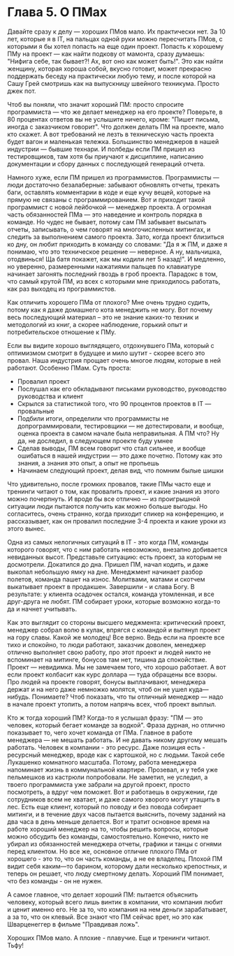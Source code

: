 # Глава 5. О ПМах

Давайте сразу к делу — хороших ПМов мало. Их практически нет. За 10 лет, которые я в IT, на пальцах одной руки можно пересчитать ПМов, с которыми я бы хотел попасть на еще один проект. Попасть к хорошему ПМу на проект — как найти подкову от мамонта, сразу думаешь: "Нифига себе, так бывает?! Ах, вот оно как может быть!". Это как найти женщину, которая хороша собой, вкусно готовит, может прекрасно поддержать беседу на практически любую тему, и после которой на Сашу Грей смотришь как на выпускницу швейного техникума. Просто джек пот.

Чтоб вы поняли, что значит хороший ПМ: просто спросите программиста — что же делает менеджер на его проекте? Поверьте, в 80 процентах ответов вы не услышите ничего, кроме: "Пишет письма, иногда с заказчиком говорит". Что должен делать ПМ на проекте, мало кто скажет. А вот требований не лезть в техническую часть проекта будет вагон и маленькая тележка. Большинство менеджеров в нашей индустрии — бывшие технари. И полбеды если ПМ пришел из тестировщиков, там хотя бы приучают к дисциплине, написанию документации и сбору данных с последующей генераций отчета.

Намного хуже, если ПМ пришел из программистов. Программисты — люди достаточно безалаберные: забывают обновлять отчеты, трекать баги, оставлять комментарии в коде и еще кучу вещей, которые на прямую не связаны с программированием. Вот и приходит такой программист с новой лейбочкой — менеджер проекта. А огромная часть обязанностей ПМа — это наведение и контроль порядка в команде. Но чудес не бывает, потому сам ПМ забывает высылать отчеты, записывать, о чем говорят на многочисленных митингах, и следить за выполнением самого проекта. Зато, когда проект близиться ко дну, он любит приходить в команду со словами: "Да я ж ПМ, и даже я понимаю, что это техническое решение — неверное. А ну, мальчишка, отодвинься! Ща батя покажет, как мы кодили лет 5 назад!". И медленно, но уверенно, размеренными нажатиями пальцев по клавиатуре начинает загонять последний гвоздь в гроб проекта. Парадокс в том, что самый крутой ПМ, из всех с которыми мне приходилось работать, как раз выходец из программистов.

Как отличить хорошего ПМа от плохого? Мне очень трудно судить, потому как я даже домашнего кота менеджить не могу. Вот почему весь последующий материал – это не знание каких-то техник и методологий из книг, а скорее наблюдение, горький опыт и потребительское отношение к ПМу. 

Если вы видите хорошо выглядящего, отдохнувшего ПМа, который с оптимизмом смотрит в будущее и мило шутит - скорее всего это провал. Наша индустрия прощает очень многое людям, которые в ней работают. Особенно ПМам. Суть проста:

- Провалил проект
- Послушал как его обкладывают письками руководство, руководство руководства и клиент
- Скрылся за статистикой того, что 90 процентов проектов в IT — провальные
- Подбили итоги, определили что программисты не допрограммировали, тестировщики — не дотестировали, и вообще, оценка проекта в самом начале была неправильная. А ПМ что? Ну да, не доследил, в следующем проекте буду умнее
- Сделав выводы, ПМ всем говорит что стал сильнее, и вообще ошибаться в нашей индустрии — это даже почетно. Потому как это знания, а знания это опыт, а опыт не пропьешь
- Начинаем следующий проект, делая вид, что помним былые шишки

Что удивительно, после громких провалов, такие ПМы часто еще и тренинги читают о том, как провалить проект, и какие знания из этого можно почерпнуть. И вроде бы все отлично — из проигрышной ситуации люди пытаются получить как можно больше выгоды. Но согласитесь, очень странно, когда приходит спикер на конференцию, и рассказывает, как он провалил последние 3-4 проекта и какие уроки из этого вынес.

Одна из самых нелогичных ситуаций в IT - это когда ПМ, команды которого говорят, что с ним работать невозможно, внезапно добивается невиданных высот. Представьте ситуацию: есть проект, за которым не досмотрели. Докатился до дна. Пришел ПМ, начал кодить, и даже выкопал небольшую ямку на дне. Менеджмент начинает разбор полетов, команда пашет на износ. Молитвами, матами и скотчем выкатывает проект в продакшен. Завершили - и слава Богу. В результате: у клиента осадочек остался, команда утомленная, и все друг-друга не любят. ПМ собирает уроки, которые возможно когда-то да и начнет учитывать.

Как это выглядит со стороны высшего меджмента: критический проект, менеджер собрал волю в кулак, впрягся с командой и вытянул проект на гору славы. Какой же молодец! Все верно. Ведь если на проекте все тихо и спокойно, то люди работают, заказчик доволен, менеджер отлично выполняет свою работу, про этот проект и людей никто не вспоминает на митинге, бонусов там нет, тишина да спокойствие. Проект — невидимка. Мы не замечаем того, что хорошо работает. А вот если проект колбасит как курс доллара — туда обращены все взоры. Про людей на проекте говорят, бонусы выплачивают, менеджера держат и на него даже немножко молятся, чтоб он не ушел куда—нибудь. Понимаете? Чтоб показать, что ты отличный менеджер — надо в начале проект утопить, а потом напрячь всех, чтоб проект выплыл.

Кто ж тогда хороший ПМ? Когда-то я услышал фразу: "ПМ — это человек, который бегает команде за водкой". Фраза дурная, но отлично показывает то, чего хочет команда от ПМа. Главное в работе менеджера — не мешать работать. И не давать никому другому мешать работать. Человек в компании - это ресурс. Даже позиция есть - ресурсный менеджер, вроде как с картошкой, но с людьми. Такой себе Лукашенко комнатного масштаба. Потому, работа менеджера напоминает жизнь в коммунальной квартире. Прозевал, и у тебя уже пельмешков из кастрюли попробовали. Не заметил, не уследил, а твоего программиста уже забрали на другой проект, просто посмотреть, а вдруг чем поможет. Вот и работаешь в окружении, где сотрудников всем не хватает, и даже самого хворого могут утащить в лес. Есть еще клиент, который по поводу и без повода собирает митинги, и в течение двух часов пытается выяснить, почему заданий на два часа в день меньше делается.
Вот и тратит основное время на работе хороший менеджер на то, чтобы решить вопросы, которые можно обсудить без команды, самостоятельно. Конечно, никто не убирал из обязанностей менеджера отчеты, графики и танцы с огнями перед клиентом. Но все же, основное отличие плохого ПМа от хорошего - это то, что он часть команды, а не ее владелец. Плохой ПМ видит себя каким—то барином, которому дали несколько крепостных, и теперь он решает, что люду смертному делать. Хороший ПМ понимает, что без команды - он не нужен.

А самое главное, что делает хороший ПМ: пытается объяснить человеку, который всего лишь винтик в компании, что компания любит и ценит именно его. Не за то, что компания на нем деньги зарабатывает, а за то, что он клевый. Все знают что ПМ сейчас врет, но это как Шварценеггер в фильме "Правдивая ложь".

Хороших ПМов мало. А плохие - плавучие. Еще и тренинги читают. Тьфу!

